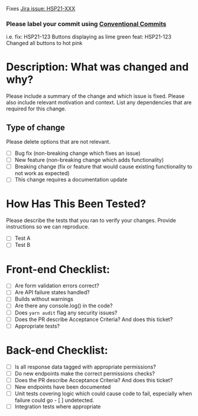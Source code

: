 Fixes [Jira issue: HSP21-XXX](https://helloself.atlassian.net/browse/HSP21-XXX)

### Please label your commit using [Conventional Commits](https://www.conventionalcommits.org/en/v1.0.0/)

i.e.
fix: HSP21-123 Buttons displaying as lime green
feat: HSP21-123 Changed all buttons to hot pink

# Description: What was changed and why?

Please include a summary of the change and which issue is fixed. Please also include relevant motivation and context. List any dependencies that are required for this change.

## Type of change

Please delete options that are not relevant.

-   [ ] Bug fix (non-breaking change which fixes an issue)
-   [ ] New feature (non-breaking change which adds functionality)
-   [ ] Breaking change (fix or feature that would cause existing functionality to not work as expected)
-   [ ] This change requires a documentation update

# How Has This Been Tested?

Please describe the tests that you ran to verify your changes. Provide instructions so we can reproduce.

-   [ ] Test A
-   [ ] Test B

# Front-end Checklist:

-   [ ] Are form validation errors correct?
-   [ ] Are API failure states handled?
-   [ ] Builds without warnings
-   [ ] Are there any console.log() in the code?
-   [ ] Does `yarn audit` flag any security issues?
-   [ ] Does the PR describe Acceptance Criteria? And does this ticket?
-   [ ] Appropriate tests?

# Back-end Checklist:

-   [ ] Is all response data tagged with appropriate permissions?
-   [ ] Do new endpoints make the correct permissions checks?
-   [ ] Does the PR describe Acceptance Criteria? And does this ticket?
-   [ ] New endpoints have been documented
-   [ ] Unit tests covering logic which could cause code to fail, especially when failure could go - [ ] undetected.
-   [ ] Integration tests where appropriate
